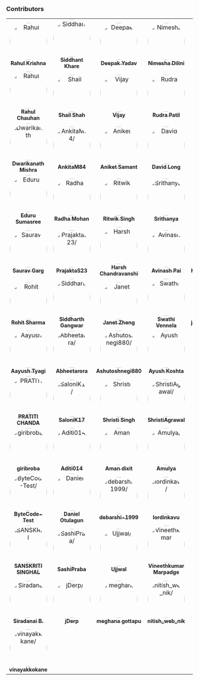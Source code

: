 ### Contributors

<table>
<tr>
    <td align="center">
        <a href=https://github.com/krishrahul98>
            <img src=https://avatars0.githubusercontent.com/u/28896220?v=4 width="100;" style="border-radius:50%;align-items:center;justify-content:center;overflow:hidden;" alt=Rahul Krishna/>
            <br />
            <sub style="font-size:14px"><b>Rahul Krishna</b></sub>
        </a>
    </td>
    <td align="center">
        <a href=https://github.com/Siddhant-K-code>
            <img src=https://avatars0.githubusercontent.com/u/55068936?v=4 width="100;" style="border-radius:50%;align-items:center;justify-content:center;overflow:hidden;" alt=Siddhant Khare/>
            <br />
            <sub style="font-size:14px"><b>Siddhant Khare</b></sub>
        </a>
    </td>
    <td align="center">
        <a href=https://github.com/vieee>
            <img src=https://avatars3.githubusercontent.com/u/47855729?v=4 width="100;" style="border-radius:50%;align-items:center;justify-content:center;overflow:hidden;" alt=Deepak Yadav/>
            <br />
            <sub style="font-size:14px"><b>Deepak Yadav</b></sub>
        </a>
    </td>
    <td align="center">
        <a href=https://github.com/EANimesha>
            <img src=https://avatars1.githubusercontent.com/u/37245819?v=4 width="100;" style="border-radius:50%;align-items:center;justify-content:center;overflow:hidden;" alt=Nimesha Dilini/>
            <br />
            <sub style="font-size:14px"><b>Nimesha Dilini</b></sub>
        </a>
    </td>
    <td align="center">
        <a href=https://github.com/Neha2827>
            <img src=https://avatars1.githubusercontent.com/u/55149351?v=4 width="100;" style="border-radius:50%;align-items:center;justify-content:center;overflow:hidden;" alt=Neha2827/>
            <br />
            <sub style="font-size:14px"><b>Neha2827</b></sub>
        </a>
    </td>
    <td align="center">
        <a href=https://github.com/nzubair>
            <img src=https://avatars2.githubusercontent.com/u/7343812?v=4 width="100;" style="border-radius:50%;align-items:center;justify-content:center;overflow:hidden;" alt=Nasir Zubair/>
            <br />
            <sub style="font-size:14px"><b>Nasir Zubair</b></sub>
        </a>
    </td>
</tr>
<tr>
    <td align="center">
        <a href=https://github.com/therc01>
            <img src=https://avatars0.githubusercontent.com/u/66589195?v=4 width="100;" style="border-radius:50%;align-items:center;justify-content:center;overflow:hidden;" alt=Rahul Chauhan/>
            <br />
            <sub style="font-size:14px"><b>Rahul Chauhan</b></sub>
        </a>
    </td>
    <td align="center">
        <a href=https://github.com/shailshah76>
            <img src=https://avatars3.githubusercontent.com/u/37401658?v=4 width="100;" style="border-radius:50%;align-items:center;justify-content:center;overflow:hidden;" alt=Shail Shah/>
            <br />
            <sub style="font-size:14px"><b>Shail Shah</b></sub>
        </a>
    </td>
    <td align="center">
        <a href=https://github.com/MayThirtyOne>
            <img src=https://avatars1.githubusercontent.com/u/38375226?v=4 width="100;" style="border-radius:50%;align-items:center;justify-content:center;overflow:hidden;" alt=Vijay />
            <br />
            <sub style="font-size:14px"><b>Vijay </b></sub>
        </a>
    </td>
    <td align="center">
        <a href=https://github.com/Rudra-Patil>
            <img src=https://avatars0.githubusercontent.com/u/42993095?v=4 width="100;" style="border-radius:50%;align-items:center;justify-content:center;overflow:hidden;" alt=Rudra Patil/>
            <br />
            <sub style="font-size:14px"><b>Rudra Patil</b></sub>
        </a>
    </td>
    <td align="center">
        <a href=https://github.com/Priyanshi-3>
            <img src=https://avatars0.githubusercontent.com/u/47033587?v=4 width="100;" style="border-radius:50%;align-items:center;justify-content:center;overflow:hidden;" alt=binge/>
            <br />
            <sub style="font-size:14px"><b>binge</b></sub>
        </a>
    </td>
    <td align="center">
        <a href=https://github.com/verma-shivani>
            <img src=https://avatars3.githubusercontent.com/u/60282597?v=4 width="100;" style="border-radius:50%;align-items:center;justify-content:center;overflow:hidden;" alt=verma-shivani/>
            <br />
            <sub style="font-size:14px"><b>verma-shivani</b></sub>
        </a>
    </td>
</tr>
<tr>
    <td align="center">
        <a href=https://github.com/Dwarikanathmishra>
            <img src=https://avatars2.githubusercontent.com/u/53937066?v=4 width="100;" style="border-radius:50%;align-items:center;justify-content:center;overflow:hidden;" alt=Dwarikanath Mishra/>
            <br />
            <sub style="font-size:14px"><b>Dwarikanath Mishra</b></sub>
        </a>
    </td>
    <td align="center">
        <a href=https://github.com/AnkitaM84>
            <img src=https://avatars0.githubusercontent.com/u/60255963?v=4 width="100;" style="border-radius:50%;align-items:center;justify-content:center;overflow:hidden;" alt=AnkitaM84/>
            <br />
            <sub style="font-size:14px"><b>AnkitaM84</b></sub>
        </a>
    </td>
    <td align="center">
        <a href=https://github.com/asamant>
            <img src=https://avatars1.githubusercontent.com/u/43705966?v=4 width="100;" style="border-radius:50%;align-items:center;justify-content:center;overflow:hidden;" alt=Aniket Samant/>
            <br />
            <sub style="font-size:14px"><b>Aniket Samant</b></sub>
        </a>
    </td>
    <td align="center">
        <a href=https://github.com/BraveeSnow>
            <img src=https://avatars0.githubusercontent.com/u/45154227?v=4 width="100;" style="border-radius:50%;align-items:center;justify-content:center;overflow:hidden;" alt=David Long/>
            <br />
            <sub style="font-size:14px"><b>David Long</b></sub>
        </a>
    </td>
    <td align="center">
        <a href=https://github.com/SanjayMarreddi>
            <img src=https://avatars0.githubusercontent.com/u/57671048?v=4 width="100;" style="border-radius:50%;align-items:center;justify-content:center;overflow:hidden;" alt=Sanjay Marreddi/>
            <br />
            <sub style="font-size:14px"><b>Sanjay Marreddi</b></sub>
        </a>
    </td>
    <td align="center">
        <a href=https://github.com/Bhavay192>
            <img src=https://avatars1.githubusercontent.com/u/56443877?v=4 width="100;" style="border-radius:50%;align-items:center;justify-content:center;overflow:hidden;" alt=Bhavay192/>
            <br />
            <sub style="font-size:14px"><b>Bhavay192</b></sub>
        </a>
    </td>
</tr>
<tr>
    <td align="center">
        <a href=https://github.com/sumasreeeduru>
            <img src=https://avatars1.githubusercontent.com/u/44165457?v=4 width="100;" style="border-radius:50%;align-items:center;justify-content:center;overflow:hidden;" alt=Eduru Sumasree/>
            <br />
            <sub style="font-size:14px"><b>Eduru Sumasree</b></sub>
        </a>
    </td>
    <td align="center">
        <a href=https://github.com/Radhamohan2>
            <img src=https://avatars0.githubusercontent.com/u/50313344?v=4 width="100;" style="border-radius:50%;align-items:center;justify-content:center;overflow:hidden;" alt=Radha Mohan/>
            <br />
            <sub style="font-size:14px"><b>Radha Mohan</b></sub>
        </a>
    </td>
    <td align="center">
        <a href=https://github.com/ritwiksingh21>
            <img src=https://avatars3.githubusercontent.com/u/46321538?v=4 width="100;" style="border-radius:50%;align-items:center;justify-content:center;overflow:hidden;" alt=Ritwik Singh/>
            <br />
            <sub style="font-size:14px"><b>Ritwik Singh</b></sub>
        </a>
    </td>
    <td align="center">
        <a href=https://github.com/Srithanya>
            <img src=https://avatars2.githubusercontent.com/u/44163421?v=4 width="100;" style="border-radius:50%;align-items:center;justify-content:center;overflow:hidden;" alt=Srithanya/>
            <br />
            <sub style="font-size:14px"><b>Srithanya</b></sub>
        </a>
    </td>
    <td align="center">
        <a href=https://github.com/anurag1299>
            <img src=https://avatars3.githubusercontent.com/u/52789951?v=4 width="100;" style="border-radius:50%;align-items:center;justify-content:center;overflow:hidden;" alt=Anurag More/>
            <br />
            <sub style="font-size:14px"><b>Anurag More</b></sub>
        </a>
    </td>
    <td align="center">
        <a href=https://github.com/falguni-k>
            <img src=https://avatars3.githubusercontent.com/u/49592710?v=4 width="100;" style="border-radius:50%;align-items:center;justify-content:center;overflow:hidden;" alt=falguni-k/>
            <br />
            <sub style="font-size:14px"><b>falguni-k</b></sub>
        </a>
    </td>
</tr>
<tr>
    <td align="center">
        <a href=https://github.com/garg-saurav>
            <img src=https://avatars3.githubusercontent.com/u/50629066?v=4 width="100;" style="border-radius:50%;align-items:center;justify-content:center;overflow:hidden;" alt=Saurav Garg/>
            <br />
            <sub style="font-size:14px"><b>Saurav Garg</b></sub>
        </a>
    </td>
    <td align="center">
        <a href=https://github.com/PrajaktaS23>
            <img src=https://avatars3.githubusercontent.com/u/59256661?v=4 width="100;" style="border-radius:50%;align-items:center;justify-content:center;overflow:hidden;" alt=PrajaktaS23/>
            <br />
            <sub style="font-size:14px"><b>PrajaktaS23</b></sub>
        </a>
    </td>
    <td align="center">
        <a href=https://github.com/harsh0620>
            <img src=https://avatars2.githubusercontent.com/u/57012784?v=4 width="100;" style="border-radius:50%;align-items:center;justify-content:center;overflow:hidden;" alt=Harsh Chandravanshi/>
            <br />
            <sub style="font-size:14px"><b>Harsh Chandravanshi</b></sub>
        </a>
    </td>
    <td align="center">
        <a href=https://github.com/avinashpai>
            <img src=https://avatars1.githubusercontent.com/u/38055124?v=4 width="100;" style="border-radius:50%;align-items:center;justify-content:center;overflow:hidden;" alt=Avinash Pai/>
            <br />
            <sub style="font-size:14px"><b>Avinash Pai</b></sub>
        </a>
    </td>
    <td align="center">
        <a href=https://github.com/Harshalszz>
            <img src=https://avatars3.githubusercontent.com/u/61976596?v=4 width="100;" style="border-radius:50%;align-items:center;justify-content:center;overflow:hidden;" alt=Harshal S Zodape />
            <br />
            <sub style="font-size:14px"><b>Harshal S Zodape </b></sub>
        </a>
    </td>
    <td align="center">
        <a href=https://github.com/redg-indeed>
            <img src=https://avatars1.githubusercontent.com/u/70598069?v=4 width="100;" style="border-radius:50%;align-items:center;justify-content:center;overflow:hidden;" alt=redg-indeed/>
            <br />
            <sub style="font-size:14px"><b>redg-indeed</b></sub>
        </a>
    </td>
</tr>
<tr>
    <td align="center">
        <a href=https://github.com/Rohit-2602>
            <img src=https://avatars0.githubusercontent.com/u/65807152?v=4 width="100;" style="border-radius:50%;align-items:center;justify-content:center;overflow:hidden;" alt=Rohit Sharma/>
            <br />
            <sub style="font-size:14px"><b>Rohit Sharma</b></sub>
        </a>
    </td>
    <td align="center">
        <a href=https://github.com/siddharthgangwar25>
            <img src=https://avatars1.githubusercontent.com/u/63447050?v=4 width="100;" style="border-radius:50%;align-items:center;justify-content:center;overflow:hidden;" alt=Siddharth Gangwar/>
            <br />
            <sub style="font-size:14px"><b>Siddharth Gangwar</b></sub>
        </a>
    </td>
    <td align="center">
        <a href=https://github.com/jzhengcode>
            <img src=https://avatars2.githubusercontent.com/u/36715889?v=4 width="100;" style="border-radius:50%;align-items:center;justify-content:center;overflow:hidden;" alt=Janet Zheng/>
            <br />
            <sub style="font-size:14px"><b>Janet Zheng</b></sub>
        </a>
    </td>
    <td align="center">
        <a href=https://github.com/swathi-vennela>
            <img src=https://avatars1.githubusercontent.com/u/60550408?v=4 width="100;" style="border-radius:50%;align-items:center;justify-content:center;overflow:hidden;" alt=Swathi Vennela/>
            <br />
            <sub style="font-size:14px"><b>Swathi Vennela</b></sub>
        </a>
    </td>
    <td align="center">
        <a href=https://github.com/jayaganeshkumar>
            <img src=https://avatars0.githubusercontent.com/u/56192588?v=4 width="100;" style="border-radius:50%;align-items:center;justify-content:center;overflow:hidden;" alt=jayaganeshkumar/>
            <br />
            <sub style="font-size:14px"><b>jayaganeshkumar</b></sub>
        </a>
    </td>
    <td align="center">
        <a href=https://github.com/Aaditree>
            <img src=https://avatars2.githubusercontent.com/u/43510617?v=4 width="100;" style="border-radius:50%;align-items:center;justify-content:center;overflow:hidden;" alt=Aaditree Jaisswal/>
            <br />
            <sub style="font-size:14px"><b>Aaditree Jaisswal</b></sub>
        </a>
    </td>
</tr>
<tr>
    <td align="center">
        <a href=https://github.com/AayushTyagi1>
            <img src=https://avatars0.githubusercontent.com/u/42893909?v=4 width="100;" style="border-radius:50%;align-items:center;justify-content:center;overflow:hidden;" alt=Aayush Tyagi/>
            <br />
            <sub style="font-size:14px"><b>Aayush Tyagi</b></sub>
        </a>
    </td>
    <td align="center">
        <a href=https://github.com/Abheetarora>
            <img src=https://avatars0.githubusercontent.com/u/62665287?v=4 width="100;" style="border-radius:50%;align-items:center;justify-content:center;overflow:hidden;" alt=Abheetarora/>
            <br />
            <sub style="font-size:14px"><b>Abheetarora</b></sub>
        </a>
    </td>
    <td align="center">
        <a href=https://github.com/Ashutoshnegi880>
            <img src=https://avatars3.githubusercontent.com/u/68495328?v=4 width="100;" style="border-radius:50%;align-items:center;justify-content:center;overflow:hidden;" alt=Ashutoshnegi880/>
            <br />
            <sub style="font-size:14px"><b>Ashutoshnegi880</b></sub>
        </a>
    </td>
    <td align="center">
        <a href=https://github.com/koshtaayush>
            <img src=https://avatars1.githubusercontent.com/u/14069441?v=4 width="100;" style="border-radius:50%;align-items:center;justify-content:center;overflow:hidden;" alt=Ayush Koshta/>
            <br />
            <sub style="font-size:14px"><b>Ayush Koshta</b></sub>
        </a>
    </td>
    <td align="center">
        <a href=https://github.com/BrianAnakPintar>
            <img src=https://avatars2.githubusercontent.com/u/69195029?v=4 width="100;" style="border-radius:50%;align-items:center;justify-content:center;overflow:hidden;" alt=BrianAnakPintar/>
            <br />
            <sub style="font-size:14px"><b>BrianAnakPintar</b></sub>
        </a>
    </td>
    <td align="center">
        <a href=https://github.com/derekdkim>
            <img src=https://avatars1.githubusercontent.com/u/40613010?v=4 width="100;" style="border-radius:50%;align-items:center;justify-content:center;overflow:hidden;" alt=Derek Kim/>
            <br />
            <sub style="font-size:14px"><b>Derek Kim</b></sub>
        </a>
    </td>
</tr>
<tr>
    <td align="center">
        <a href=https://github.com/PRATITICHANDA>
            <img src=https://avatars1.githubusercontent.com/u/55646786?v=4 width="100;" style="border-radius:50%;align-items:center;justify-content:center;overflow:hidden;" alt=PRATITI CHANDA/>
            <br />
            <sub style="font-size:14px"><b>PRATITI CHANDA</b></sub>
        </a>
    </td>
    <td align="center">
        <a href=https://github.com/SaloniK17>
            <img src=https://avatars3.githubusercontent.com/u/72257250?v=4 width="100;" style="border-radius:50%;align-items:center;justify-content:center;overflow:hidden;" alt=SaloniK17/>
            <br />
            <sub style="font-size:14px"><b>SaloniK17</b></sub>
        </a>
    </td>
    <td align="center">
        <a href=https://github.com/confusedcoder1>
            <img src=https://avatars1.githubusercontent.com/u/55556359?v=4 width="100;" style="border-radius:50%;align-items:center;justify-content:center;overflow:hidden;" alt=Shristi Singh/>
            <br />
            <sub style="font-size:14px"><b>Shristi Singh</b></sub>
        </a>
    </td>
    <td align="center">
        <a href=https://github.com/ShristiAgrawal>
            <img src=https://avatars0.githubusercontent.com/u/33164492?v=4 width="100;" style="border-radius:50%;align-items:center;justify-content:center;overflow:hidden;" alt=ShristiAgrawal/>
            <br />
            <sub style="font-size:14px"><b>ShristiAgrawal</b></sub>
        </a>
    </td>
    <td align="center">
        <a href=https://github.com/anirudhps10>
            <img src=https://avatars2.githubusercontent.com/u/14175521?v=4 width="100;" style="border-radius:50%;align-items:center;justify-content:center;overflow:hidden;" alt=Anirudh P S/>
            <br />
            <sub style="font-size:14px"><b>Anirudh P S</b></sub>
        </a>
    </td>
    <td align="center">
        <a href=https://github.com/sawyer1997>
            <img src=https://avatars3.githubusercontent.com/u/35322947?v=4 width="100;" style="border-radius:50%;align-items:center;justify-content:center;overflow:hidden;" alt=Rishabh Kumar Verma/>
            <br />
            <sub style="font-size:14px"><b>Rishabh Kumar Verma</b></sub>
        </a>
    </td>
</tr>
<tr>
    <td align="center">
        <a href=https://github.com/giribroba>
            <img src=https://avatars2.githubusercontent.com/u/45568365?v=4 width="100;" style="border-radius:50%;align-items:center;justify-content:center;overflow:hidden;" alt=giribroba/>
            <br />
            <sub style="font-size:14px"><b>giribroba</b></sub>
        </a>
    </td>
    <td align="center">
        <a href=https://github.com/Aditi014>
            <img src=https://avatars0.githubusercontent.com/u/48182649?v=4 width="100;" style="border-radius:50%;align-items:center;justify-content:center;overflow:hidden;" alt=Aditi014/>
            <br />
            <sub style="font-size:14px"><b>Aditi014</b></sub>
        </a>
    </td>
    <td align="center">
        <a href=https://github.com/Amandixit10>
            <img src=https://avatars2.githubusercontent.com/u/55151241?v=4 width="100;" style="border-radius:50%;align-items:center;justify-content:center;overflow:hidden;" alt=Aman dixit/>
            <br />
            <sub style="font-size:14px"><b>Aman dixit</b></sub>
        </a>
    </td>
    <td align="center">
        <a href=https://github.com/Amulya-coder>
            <img src=https://avatars0.githubusercontent.com/u/66437295?v=4 width="100;" style="border-radius:50%;align-items:center;justify-content:center;overflow:hidden;" alt=Amulya/>
            <br />
            <sub style="font-size:14px"><b>Amulya</b></sub>
        </a>
    </td>
    <td align="center">
        <a href=https://github.com/arihantbansal>
            <img src=https://avatars2.githubusercontent.com/u/17180950?v=4 width="100;" style="border-radius:50%;align-items:center;justify-content:center;overflow:hidden;" alt=Arihant Bansal/>
            <br />
            <sub style="font-size:14px"><b>Arihant Bansal</b></sub>
        </a>
    </td>
    <td align="center">
        <a href=https://github.com/Aryan-dev007>
            <img src=https://avatars2.githubusercontent.com/u/61882780?v=4 width="100;" style="border-radius:50%;align-items:center;justify-content:center;overflow:hidden;" alt=Aryan/>
            <br />
            <sub style="font-size:14px"><b>Aryan</b></sub>
        </a>
    </td>
</tr>
<tr>
    <td align="center">
        <a href=https://github.com/ByteCode-Test>
            <img src=https://avatars1.githubusercontent.com/u/72703268?v=4 width="100;" style="border-radius:50%;align-items:center;justify-content:center;overflow:hidden;" alt=ByteCode-Test/>
            <br />
            <sub style="font-size:14px"><b>ByteCode-Test</b></sub>
        </a>
    </td>
    <td align="center">
        <a href=https://github.com/Danotsonof>
            <img src=https://avatars3.githubusercontent.com/u/22982031?v=4 width="100;" style="border-radius:50%;align-items:center;justify-content:center;overflow:hidden;" alt=Daniel Otulagun/>
            <br />
            <sub style="font-size:14px"><b>Daniel Otulagun</b></sub>
        </a>
    </td>
    <td align="center">
        <a href=https://github.com/debarshi-1999>
            <img src=https://avatars1.githubusercontent.com/u/66899563?v=4 width="100;" style="border-radius:50%;align-items:center;justify-content:center;overflow:hidden;" alt=debarshi-1999/>
            <br />
            <sub style="font-size:14px"><b>debarshi-1999</b></sub>
        </a>
    </td>
    <td align="center">
        <a href=https://github.com/lordinkavu>
            <img src=https://avatars1.githubusercontent.com/u/25801911?v=4 width="100;" style="border-radius:50%;align-items:center;justify-content:center;overflow:hidden;" alt=lordinkavu/>
            <br />
            <sub style="font-size:14px"><b>lordinkavu</b></sub>
        </a>
    </td>
    <td align="center">
        <a href=https://github.com/Lemorz56>
            <img src=https://avatars1.githubusercontent.com/u/1346676?v=4 width="100;" style="border-radius:50%;align-items:center;justify-content:center;overflow:hidden;" alt=Sebastian Mossberg/>
            <br />
            <sub style="font-size:14px"><b>Sebastian Mossberg</b></sub>
        </a>
    </td>
    <td align="center">
        <a href=https://github.com/marcelosdsouza>
            <img src=https://avatars1.githubusercontent.com/u/22794347?v=4 width="100;" style="border-radius:50%;align-items:center;justify-content:center;overflow:hidden;" alt=Marcelo de Souza />
            <br />
            <sub style="font-size:14px"><b>Marcelo de Souza </b></sub>
        </a>
    </td>
</tr>
<tr>
    <td align="center">
        <a href=https://github.com/sanskriti0512>
            <img src=https://avatars0.githubusercontent.com/u/57553126?v=4 width="100;" style="border-radius:50%;align-items:center;justify-content:center;overflow:hidden;" alt=SANSKRITI SINGHAL/>
            <br />
            <sub style="font-size:14px"><b>SANSKRITI SINGHAL</b></sub>
        </a>
    </td>
    <td align="center">
        <a href=https://github.com/SashiPraba>
            <img src=https://avatars3.githubusercontent.com/u/72875102?v=4 width="100;" style="border-radius:50%;align-items:center;justify-content:center;overflow:hidden;" alt=SashiPraba/>
            <br />
            <sub style="font-size:14px"><b>SashiPraba</b></sub>
        </a>
    </td>
    <td align="center">
        <a href=https://github.com/BellatrixLestrangee>
            <img src=https://avatars2.githubusercontent.com/u/37502171?v=4 width="100;" style="border-radius:50%;align-items:center;justify-content:center;overflow:hidden;" alt=Ujjwal/>
            <br />
            <sub style="font-size:14px"><b>Ujjwal</b></sub>
        </a>
    </td>
    <td align="center">
        <a href=https://github.com/vmarpadge>
            <img src=https://avatars3.githubusercontent.com/u/22873052?v=4 width="100;" style="border-radius:50%;align-items:center;justify-content:center;overflow:hidden;" alt=Vineethkumar Marpadge/>
            <br />
            <sub style="font-size:14px"><b>Vineethkumar Marpadge</b></sub>
        </a>
    </td>
    <td align="center">
        <a href=https://github.com/amintai>
            <img src=https://avatars0.githubusercontent.com/u/50178043?v=4 width="100;" style="border-radius:50%;align-items:center;justify-content:center;overflow:hidden;" alt=Amin Tai/>
            <br />
            <sub style="font-size:14px"><b>Amin Tai</b></sub>
        </a>
    </td>
    <td align="center">
        <a href=https://github.com/ashima0699>
            <img src=https://avatars1.githubusercontent.com/u/56577619?v=4 width="100;" style="border-radius:50%;align-items:center;justify-content:center;overflow:hidden;" alt=ashima0699/>
            <br />
            <sub style="font-size:14px"><b>ashima0699</b></sub>
        </a>
    </td>
</tr>
<tr>
    <td align="center">
        <a href=https://github.com/shin-iji>
            <img src=https://avatars0.githubusercontent.com/u/50923330?v=4 width="100;" style="border-radius:50%;align-items:center;justify-content:center;overflow:hidden;" alt=Siradanai B./>
            <br />
            <sub style="font-size:14px"><b>Siradanai B.</b></sub>
        </a>
    </td>
    <td align="center">
        <a href=https://github.com/jDerp>
            <img src=https://avatars2.githubusercontent.com/u/53970439?v=4 width="100;" style="border-radius:50%;align-items:center;justify-content:center;overflow:hidden;" alt=jDerp/>
            <br />
            <sub style="font-size:14px"><b>jDerp</b></sub>
        </a>
    </td>
    <td align="center">
        <a href=https://github.com/meghanagottapu>
            <img src=https://avatars0.githubusercontent.com/u/43183125?v=4 width="100;" style="border-radius:50%;align-items:center;justify-content:center;overflow:hidden;" alt=meghana gottapu/>
            <br />
            <sub style="font-size:14px"><b>meghana gottapu</b></sub>
        </a>
    </td>
    <td align="center">
        <a href=https://github.com/Nitish-web-nik>
            <img src=https://avatars3.githubusercontent.com/u/57797801?v=4 width="100;" style="border-radius:50%;align-items:center;justify-content:center;overflow:hidden;" alt=nitish_web_nik/>
            <br />
            <sub style="font-size:14px"><b>nitish_web_nik</b></sub>
        </a>
    </td>
    <td align="center">
        <a href=https://github.com/sourabhjain9887>
            <img src=https://avatars3.githubusercontent.com/u/37382222?v=4 width="100;" style="border-radius:50%;align-items:center;justify-content:center;overflow:hidden;" alt=sourabh jain/>
            <br />
            <sub style="font-size:14px"><b>sourabh jain</b></sub>
        </a>
    </td>
    <td align="center">
        <a href=https://github.com/suprimnakarmi>
            <img src=https://avatars0.githubusercontent.com/u/54857456?v=4 width="100;" style="border-radius:50%;align-items:center;justify-content:center;overflow:hidden;" alt=Suprim Nakarmi/>
            <br />
            <sub style="font-size:14px"><b>Suprim Nakarmi</b></sub>
        </a>
    </td>
</tr>
<tr>
    <td align="center">
        <a href=https://github.com/vinayakkokane>
            <img src=https://avatars3.githubusercontent.com/u/51049381?v=4 width="100;" style="border-radius:50%;align-items:center;justify-content:center;overflow:hidden;" alt=vinayakkokane/>
            <br />
            <sub style="font-size:14px"><b>vinayakkokane</b></sub>
        </a>
    </td>
</tr>
</table>

